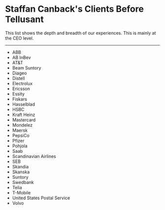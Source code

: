 # Staffan Canback's Clients Before Tellusant
This list shows the depth and breadth of our experiences. This is mainly at the CEO level.

---
- ABB  
- AB InBev
- AT&T
- Beam Suntory
- Diageo  
- Distell  
- Electrolux  
- Ericsson  
- Essity
- Fiskars
- Hasselblad
- HSBC
- Kraft Heinz
- Mastercard
- Mondelez
- Maersk
- PepsiCo
- Pfizer
- Pohjola
- Saab
- Scandinavian Airlines
- SEB
- Skandia
- Skanska
- Suntory
- Swedbank
- Telia
- T-Mobile
- United States Postal Service
- Volvo

